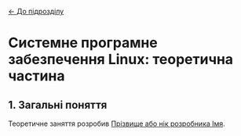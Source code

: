 [<- До підрозділу](README.md)

# Системне програмне забезпечення Linux: теоретична частина

## 1. Загальні поняття



Теоретичне заняття розробив [Прізвище або нік розробника Імя](https://github.com). 
